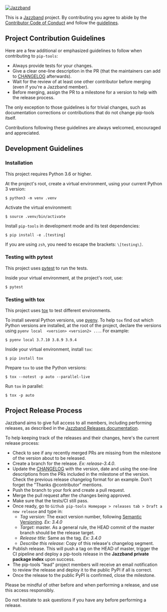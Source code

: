 [![Jazzband](https://jazzband.co/static/img/jazzband.svg)](https://jazzband.co/)

This is a [Jazzband](https://jazzband.co/) project. By contributing you agree
to abide by the [Contributor Code of Conduct](https://jazzband.co/about/conduct)
and follow the [guidelines](https://jazzband.co/about/guidelines).

## Project Contribution Guidelines

Here are a few additional or emphasized guidelines to follow when contributing to `pip-tools`:

- Always provide tests for your changes.
- Give a clear one-line description in the PR (that the maintainers can add to [CHANGELOG](CHANGELOG.md) afterwards).
- Wait for the review of at least one other contributor before merging (even if you're a Jazzband member).
- Before merging, assign the PR to a milestone for a version to help with the release process.

The only exception to those guidelines is for trivial changes, such as
documentation corrections or contributions that do not change pip-tools itself.

Contributions following these guidelines are always welcomed, encouraged and appreciated.

## Development Guidelines

### Installation

This project requires Python 3.6 or higher.

At the project's root, create a virtual environment, using your current Python 3 version:

```console
$ python3 -m venv .venv
```

Activate the virtual environment:

```console
$ source .venv/bin/activate
```

Install `pip-tools` in development mode and its test dependencies:

```console
$ pip install -e .[testing]
```

If you are using `zsh`, you need to escape the brackets: `\[testing\]`.


### Testing with pytest

This project uses [pytest](https://docs.pytest.org/en/stable/contents.html) to run the tests.

Inside your virtual environment, at the project's root, use:

```console
$ pytest
```


### Testing with tox

This project uses [tox](https://tox.readthedocs.io/en/latest/) to test different environments.

To install several Python versions, use [pyenv](https://github.com/pyenv/pyenv).
To help `tox` find out which Python versions are installed, at the root of the project, declare the versions using
`pyenv local  <version> <version2> ...`. For example:

```console
$ pyenv local 3.7.10 3.8.9 3.9.4
```

Inside your virtual environment, install `tox`:

```console
$ pip install tox
```

Prepare `tox` to use the Python versions:

```console
$ tox --notest -p auto --parallel-live
```

Run `tox` in parallel:

```console
$ tox -p auto
```


## Project Release Process

Jazzband aims to give full access to all members, including performing releases, as described in the
[Jazzband Releases documentation](https://jazzband.co/about/releases).

To help keeping track of the releases and their changes, here's the current release process:

- Check to see if any recently merged PRs are missing from the milestone of the version about to be released.
- Create a branch for the release. _Ex: release-3.4.0_.
- Update the [CHANGELOG](CHANGELOG.md) with the version, date and using the one-line descriptions
  from the PRs included in the milestone of the version.
  Check the previous release changelog format for an example. Don't forget the "Thanks @contributor" mentions.
- Push the branch to your fork and create a pull request.
- Merge the pull request after the changes being approved.
- Make sure that the tests/CI still pass.
- Once ready, go to `Github pip-tools Homepage > releases tab > Draft a new release` and type in:
  - _Tag version:_ The exact version number, following [Semantic Versioning](https://blog.versioneye.com/2014/01/16/semantic-versioning/). _Ex: 3.4.0_
  - _Target:_ master. As a general rule, the HEAD commit of the master branch should be the release target.
  - _Release title:_ Same as the tag. _Ex: 3.4.0_
  - _Describe this release:_ Copy of this release's changelog segment.
- Publish release. This will push a tag on the HEAD of master, trigger the CI pipeline and
  deploy a pip-tools release in the **Jazzband private package index** upon success.
- The pip-tools "lead" project members will receive an email notification to review the release and
  deploy it to the public PyPI if all is correct.
- Once the release to the public PyPI is confirmed, close the milestone.

Please be mindful of other before and when performing a release, and use this access responsibly.

Do not hesitate to ask questions if you have any before performing a release.
